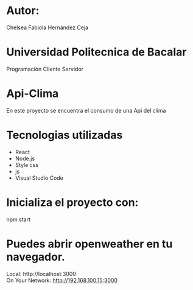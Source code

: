 # Autor:
Chelsea Fabiola Hernández Ceja

# Universidad Politecnica de Bacalar
Programación Cliente Servidor

# Api-Clima
En este proyecto se encuentra el consumo de una Api del clima

# Tecnologias utilizadas
+ React
+ Node.js
+ Style css
+ js
+ Visual Studio Code

# Inicializa el proyecto con:
npm start

# Puedes abrir openweather en tu navegador.     
  Local:            http://localhost:3000        
  On Your Network:  http://192.168.100.15:3000 

